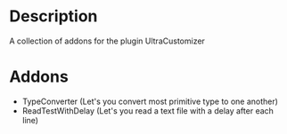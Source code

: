# Description
A collection of addons for the plugin UltraCustomizer

# Addons
- TypeConverter (Let's you convert most primitive type to one another)
- ReadTestWithDelay (Let's you read a text file with a delay after each line)
